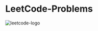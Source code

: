 # LeetCode-Problems
![leetcode-logo](https://user-images.githubusercontent.com/94869017/168006317-c2368a4a-d34b-4808-bfc0-a23ae71ad55f.jpeg)
